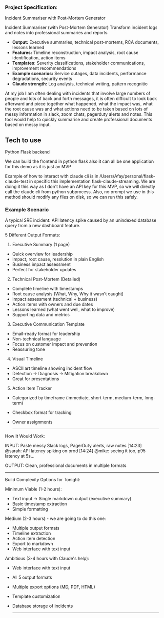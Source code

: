 ### Project Specification: ###

Incident Summariser
with Post-Mortem Generator

Incident Summariser (with Post-Mortem Generator)
Transform incident logs and notes into professional summaries and reports

- **Output:** Executive summaries, technical post-mortems, RCA documents, lessons learned
- **Features:** Timeline reconstruction, impact analysis, root cause identification, action items
- **Templates:** Severity classifications, stakeholder communications, improvement recommendations
- **Example scenarios:** Service outages, data incidents, performance degradations, security events
- **Claude strength:** Log analysis, technical writing, pattern recognitio

At my job I am often dealing with incidents that involve large numbers of people and lots of back and forth messages, it
is often difficult to look back afterward and piece together what happened, what the impact was, what the root cause
was and what actions need to be taken based on lots of messy information in slack, zoom chats, pagerduty alerts and
notes. This tool would help to quickly summarise and create professional documents based on messy input.

## Tech to use

Python Flask backend

We can build the frontend in python flask also it can all be one application for this demo as it is just an MVP

Example of how to interact with claude cli is in /Users/Afay/personal/flask-claude-test in specific this implementation
flask-claude-streaming. We are doing it this way as I don't have an API key for this MVP, so we will directly call the
claude cli from python subprocess. Also, no prompt we use in this method should modify any files on disk, so we can run
this safely.

### Example Scenario ###

A typical SRE incident: API latency spike caused by an unindexed database query from a new dashboard feature.

5 Different Output Formats:

1. Executive Summary (1 page)

- Quick overview for leadership
- Impact, root cause, resolution in plain English
- Business impact assessment
- Perfect for stakeholder updates

2. Technical Post-Mortem (Detailed)

- Complete timeline with timestamps
- Root cause analysis (What, Why, Why it wasn't caught)
- Impact assessment (technical + business)
- Action items with owners and due dates
- Lessons learned (what went well, what to improve)
- Supporting data and metrics

3. Executive Communication Template

- Email-ready format for leadership
- Non-technical language
- Focus on customer impact and prevention
- Reassuring tone

4. Visual Timeline

- ASCII art timeline showing incident flow
- Detection → Diagnosis → Mitigation breakdown
- Great for presentations

5. Action Item Tracker

- Categorized by timeframe (immediate, short-term, medium-term, long-term)
- Checkbox format for tracking
- Owner assignments

  ---

How It Would Work:

INPUT: Paste messy Slack logs, PagerDuty alerts, raw notes
[14:23] @sarah: API latency spiking on prod
[14:24] @mike: seeing it too, p95 latency at 5s...

OUTPUT: Clean, professional documents in multiple formats

  ---
Build Complexity Options for Tonight:

Minimum Viable (1-2 hours):

- Text input → Single markdown output (executive summary)
- Basic timestamp extraction
- Simple formatting

Medium (2-3 hours) - we are going to do this one:

- Multiple output formats
- Timeline extraction
- Action item detection
- Export to markdown
- Web interface with text input

Ambitious (3-4 hours with Claude's help):

- Web interface with text input
- All 5 output formats
- Multiple export options (MD, PDF, HTML)
- Template customization
- Database storage of incidents

  ---